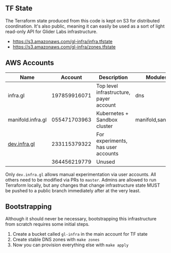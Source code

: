 ## TF State

The Terraform state produced from this code is kept on S3 for distributed coordination. It's also public, meaning it can easily be used as a sort of light
read-only API for Glider Labs infrastructure.

 * https://s3.amazonaws.com/gl-infra/infra.tfstate
 * https://s3.amazonaws.com/gl-infra/zones.tfstate

## AWS Accounts

|Name|Account|Description|Modules|
|---|---|---|---|
|infra.gl|197859916071|Top level infrastructure, payer account|dns|
|manifold.infra.gl|055471703963|Kubernetes + Sandbox cluster|manifold,sandbox|
|[dev.infra.gl](https://233115379322.signin.aws.amazon.com/console)|233115379322|For experiments, has user accounts||
||364456219779|Unused||

Only `dev.infra.gl` allows manual experimentation via user accounts.
All others need to be modified via PRs to `master`. Admins are allowed to run Terraform locally, but any changes that change infrastructure state MUST be pushed to a public branch immediately after at the very least.

## Bootstrapping

Although it should never be necessary, bootstrapping this infrastructure
from scratch requires some initial steps.

 1. Create a bucket called `gl-infra` in the main account for TF state
 1. Create stable DNS zones with `make zones`
 1. Now you can provision everything else with `make apply`
